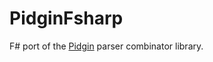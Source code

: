 # PidginFsharp

F# port of the [Pidgin](https://github.com/benjamin-hodgson/Pidgin) parser combinator library.
